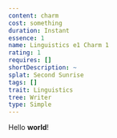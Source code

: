 ```yaml
---
content: charm
cost: something
duration: Instant
essence: 1
name: Linguistics e1 Charm 1
rating: 1
requires: []
shortDescription: ~
splat: Second Sunrise
tags: []
trait: Linguistics
tree: Writer
type: Simple
---
```


Hello **world**!
